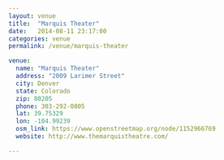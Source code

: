 ```yaml
---
layout: venue 
title:  "Marquis Theater"
date:   2014-08-11 23:17:00
categories: venue
permalink: /venue/marquis-theater

venue:
  name: "Marquis Theater"
  address: "2009 Larimer Street"
  city: Denver
  state: Colorado
  zip: 80205
  phone: 303-292-0805
  lat: 39.75329
  lon: -104.99239
  osm_link: https://www.openstreetmap.org/node/1152966769
  website: http://www.themarquistheatre.com/

---
```

